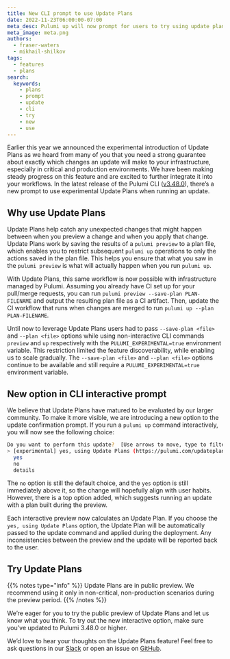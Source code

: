 ```yaml
---
title: New CLI prompt to use Update Plans
date: 2022-11-23T06:00:00-07:00
meta_desc: Pulumi up will now prompt for users to try using update plans.
meta_image: meta.png
authors:
  - fraser-waters
  - mikhail-shilkov
tags:
  - features
  - plans
search:
  keywords:
    - plans
    - prompt
    - update
    - cli
    - try
    - new
    - use
---
```


Earlier this year we announced the experimental introduction of Update Plans as we heard from many of you that you need a strong guarantee about exactly which changes an update will make to your infrastructure, especially in critical and production environments. We have been making steady progress on this feature and are excited to further integrate it into your workflows. In the latest release of the Pulumi CLI ([v3.48.0](https://github.com/pulumi/pulumi/releases/tag/v3.48.0)), there’s a new prompt to use experimental Update Plans when running an update.

## Why use Update Plans

Update Plans help catch any unexpected changes that might happen between when you preview a change and when you apply that change. Update Plans work by saving the results of a `pulumi preview` to a plan file, which enables you to restrict subsequent `pulumi up` operations to only the actions saved in the plan file. ​​This helps you ensure that what you saw in the `pulumi preview` is what will actually happen when you run `pulumi up`.

With Update Plans, this same workflow is now possible with infrastructure managed by Pulumi. Assuming you already have CI set up for your pull/merge requests, you can run `pulumi preview --save-plan PLAN-FILENAME` and output the resulting plan file as a CI artifact. Then, update the CI workflow that runs when changes are merged to run `pulumi up --plan PLAN-FILENAME`.

Until now to leverage Update Plans users had to pass `--save-plan <file>` and `--plan <file>` options while using non-interactive CLI commands `preview` and `up` respectively with the `PULUMI_EXPERIMENTAL=true` environment variable. This restriction limited the feature discoverability, while enabling us to scale gradually. The `--save-plan <file>` and `--plan <file>` options continue to be available and still require a `PULUMI_EXPERIMENTAL=true` environment variable.

## New option in CLI interactive prompt

We believe that Update Plans have matured to be evaluated by our larger community. To make it more visible, we are introducing a new option to the update confirmation prompt. If you run a `pulumi up` command interactively, you will now see the following choice:

```bash
Do you want to perform this update?  [Use arrows to move, type to filter]
> [experimental] yes, using Update Plans (https://pulumi.com/updateplans)
  yes
  no
  details
```

The `no` option is still the default choice, and the `yes` option is still immediately above it, so the change will hopefully align with user habits. However, there is a top option added, which suggests running an update with a plan built during the preview.

Each interactive preview now calculates an Update Plan. If you choose the `yes, using Update Plans` option, the Update Plan will be automatically passed to the update command and applied during the deployment. Any inconsistencies between the preview and the update will be reported back to the user.

## Try Update Plans

{{% notes type="info" %}}
Update Plans are in public preview. We recommend using it only in non-critical, non-production scenarios during the preview period.
{{% /notes %}}

We’re eager for you to try the public preview of Update Plans and let us know what you think. To try out the new interactive option, make sure you’ve updated to Pulumi 3.48.0 or higher.

We’d love to hear your thoughts on the Update Plans feature! Feel free to ask questions in our [Slack](https://slack.pulumi.com/) or open an issue on [GitHub](https://github.com/pulumi/pulumi).
